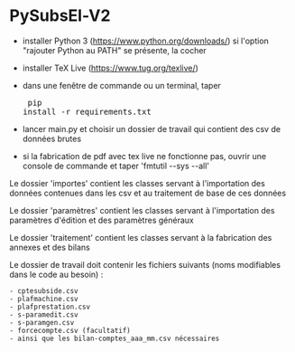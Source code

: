 # PySubsEl-V2

- installer Python 3 (https://www.python.org/downloads/)
    si l'option "rajouter Python au PATH" se présente, la cocher
- installer TeX Live (https://www.tug.org/texlive/)
- dans une fenêtre de commande ou un terminal, taper<pre>
  pip install -r requirements.txt</pre>
- lancer main.py et choisir un dossier de travail qui contient des csv de données brutes

- si la fabrication de pdf avec tex live ne fonctionne pas, ouvrir une console de commande et taper 'fmtutil --sys --all'

Le dossier 'importes' contient les classes servant à l'importation des données contenues dans les csv et au traitement 
de base de ces données

Le dossier 'paramètres' contient les classes servant à l'importation des paramètres d'édition et des paramètres généraux

Le dossier 'traitement' contient les classes servant à la fabrication des annexes et des bilans

Le dossier de travail doit contenir les fichiers suivants (noms modifiables dans le code au besoin) :

    - cptesubside.csv 
    - plafmachine.csv
    - plafprestation.csv
    - s-paramedit.csv
    - s-paramgen.csv
    - forcecompte.csv (facultatif)
    - ainsi que les bilan-comptes_aaa_mm.csv nécessaires
